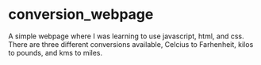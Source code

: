 # conversion_webpage
A simple webpage where I was learning to use javascript, html, and css.
There are three different conversions available, Celcius to Farhenheit,
kilos to pounds, and kms to miles.
